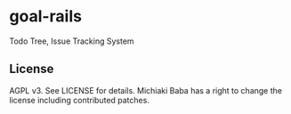 goal-rails
==========
Todo Tree, Issue Tracking System

## License
AGPL v3. See LICENSE for details.
Michiaki Baba has a right to change the license including contributed patches.
